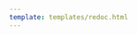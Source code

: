 ```yaml
---
template: templates/redoc.html
---
```


<redoc spec-url="../../apis/restapis/oauth2-scope-endpoint.yaml"></redoc>
